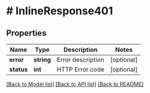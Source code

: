 # # InlineResponse401

## Properties

Name | Type | Description | Notes
------------ | ------------- | ------------- | -------------
**error** | **string** | Error description | [optional] 
**status** | **int** | HTTP Error code | [optional] 

[[Back to Model list]](../../README.md#documentation-for-models) [[Back to API list]](../../README.md#documentation-for-api-endpoints) [[Back to README]](../../README.md)


